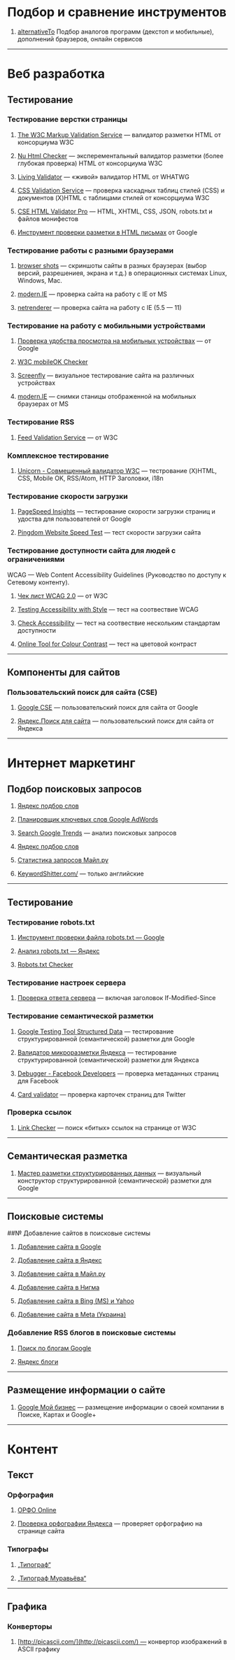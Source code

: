 # Подбор и сравнение инструментов

1. [alternativeTo](http://alternativeto.net/ "Сервис alternativeTo")  Подбор аналогов программ (декстоп и мобильные), дополнений браузеров, онлайн сервисов

***

# Веб разработка

## Тестирование

### Тестирование верстки страницы

1. [The W3C Markup Validation Service](http://validator.w3.org/) — валидатор разметки HTML от консорциума W3C

2. [Nu Html Checker](http://validator.w3.org/nu/) — эксперементальный валидатор разметки (более глубокая проверка) HTML от консорциума W3C

2. [Living Validator](https://validator.nu/) — «живой» валидатор HTML от WHATWG

3. [CSS Validation Service](http://jigsaw.w3.org/css-validator/) — проверка каскадных таблиц стилей (CSS) и документов (X)HTML с таблицами стилей от консорциума W3C

4. [CSE HTML Validator Pro](http://www.onlinewebcheck.com/check.php) — HTML, XHTML, CSS, JSON, robots.txt и файлов монифестов

5. [Инструмент проверки разметки в HTML письмах](https://www.google.com/webmasters/markup-tester/?hl=ru) от Google

### Тестирование работы с разными браузерами

1. [browser shots](http://browsershots.org/)
— скриншоты сайты в разных браузерах (выбор версий, разрешениея, экрана и т.д.) в операционных системах Linux, Windows, Mac.

2. [modern.IE](https://www.modern.ie/ru-ru/compat-scan) — проверка сайта на работу с IE от MS

3. [netrenderer](http://netrenderer.com/) — проверка сайта на работу с IE (5.5 — 11)

### Тестирование на работу с мобильными устройствами

1. [Проверка удобства просмотра на мобильных устройствах](https://www.google.com/webmasters/tools/mobile-friendly/) — от Google

2. [W3C mobileOK Checker](http://validator.w3.org/mobile/)

3. [Screenfly](http://quirktools.com/screenfly/) — визуальное тестирование сайта на различных устройствах

4. [modern.IE](https://www.modern.ie/ru-ru/screenshots) — снимки станицы отображенной на мобильных браузерах от MS

### Тестирование RSS

1. [Feed Validation Service](http://validator.w3.org/feed/) — от W3C

### Комплексное тестирование

1. [Unicorn - Совмещенный валидатор W3C](http://validator.w3.org/unicorn/)
— тестрование (X)HTML, CSS, Mobile OK, RSS/Atom, HTTP Заголовки, i18n 

### Тестирование скорости загрузки

1. [PageSpeed Insights](https://developers.google.com/speed/pagespeed/insights/?hl=ru) — тестирование скорости загрузки страниц и удоства для пользователей от Google

2. [Pingdom Website Speed Test](http://tools.pingdom.com/fpt/) — тест скорости загрузки сайта

### Тестирование доступности сайта для людей с ограничениями

WCAG — Web Content Accessibility Guidelines (Руководство по доступу к Сетевому контенту).

1. [Чек лист WCAG 2.0](http://www.w3.org/WAI/WCAG20/quickref/) — от W3C

2. [Testing Accessibility with Style](http://www.sidar.org/hera/) — тест на соотвествие WCAG

3. [Check Accessibility](http://achecker.ca/checker/index.php) — тест на соотвествие нескольким стандартам доступности

4. [Online Tool for Colour Contrast](http://www.accesskeys.org/tools/color-contrast.html) — тест на цветовой контраст

***

## Компоненты для сайтов

### Пользовательский поиск для сайта (CSE)

1. [Google CSE](https://www.google.com/webmasters/markup-helper/?hl=ru) — пользовательский поиск для сайта от Google

2. [Яндекс.Поиск для сайта](https://site.yandex.ru/) — пользовательский поиск для сайта от Яндекса

***

# Интернет маркетинг

## Подбор поисковых запросов

1. [Яндекс подбор слов](https://wordstat.yandex.ru/)

2. [Планировщик ключевых слов Google AdWords](https://adwords.google.com/KeywordPlanner)

3. [Search Google Trends](http://www.google.com/trends/explore#geo=RU&cmpt=q) — анализ поисковых запросов

4. [Яндекс подбор слов](https://wordstat.yandex.ru/)

5. [Статистика запросов Майл.ру](http://webmaster.mail.ru/querystat)

5. [KeywordShitter.com/](http://keywordshitter.com/) — только английские

***

## Тестирование

### Тестирование robots.txt

1. [Инструмент проверки файла robots.txt — Google](https://www.google.com/webmasters/tools/robots-testing-tool?hl=ru)

2. [Анализ robots.txt — Яндекс](https://webmaster.yandex.ru/robots.xml)

3. [Robots.txt Checker](http://tool.motoricerca.info/robots-checker.phtml)

### Тестирование настроек сервера

1. [Проверка ответа сервера](https://webmaster.yandex.ru/server-response.xml) — включая заголовок If-Modified-Since

### Тестирование семантической разметки

1. [Google Testing Tool Structured Data](https://developers.google.com/structured-data/testing-tool/?hl=ru) — тестирование структурированной (семантической) разметки для Google

2. [Валидатор микроразметки Яндекса](https://webmaster.yandex.ru/microtest.xml) — тестирование структурированной (семантической) разметки для Яндекса

3. [Debugger - Facebook Developers](https://developers.facebook.com/ftools/fdebug/) — проверка метаданных страниц для Facebook

4. [Card validator](https://cards-dev.twitter.com/validator) — проверка карточек страниц для Twitter

### Проверка ссылок

1. [Link Checker](http://validator.w3.org/checklink) — поиск «битых» ссылок на странице от W3C

***

## Cемантическая разметка

1. [Мастер разметки структурированных данных](https://www.google.com/webmasters/markup-helper/?hl=ru) — визуальный конструктор структурированной (семантической) разметки для Google

***

## Поисковые системы

##№ Добавление сайтов в поисковые системы

1. [Добавление сайта в Google](https://www.google.com/webmasters/tools/submit-url)

2. [Добавление сайта в Яндекс](https://webmaster.yandex.ru/site/?wizard=add.site)

3. [Добавление сайта в Майл.ру](http://webmaster.mail.ru/user/domains)

4. [Добавление сайта в Нигма](http://www.nigma.ru/index_menu.php?action=click_menu&menu_element=add_site)

5. [Добавление сайта в Bing (MS) и Yahoo](http://www.bing.com/toolbox/submit-site-url)

6. [Добавление сайта в Meta (Украина)](http://web.meta.ua/?action=add)

### Добавление RSS блогов в поисковые системы

1. [Поиск по блогам Google](http://blogsearch.google.com/ping)

2. [Яндекс блоги](https://blogs.yandex.ru/add.xml)

***

## Размещение информации о сайте

1. [Google Мой бизнес](https://www.google.com/business/) — размещение информации о своей компании в Поиске, Картах и Google+

***

# Контент

## Текст

### Орфография

1. [ОРФО Online](http://online.orfo.ru/)

2. [Проверка орфографии Яндекса](https://webmaster.yandex.ru/spellcheck.xml) — проверяет орфографию на странице сайта

### Типографы

1. [„Типограф“](http://typograf.ru/)

2. [„Типограф Муравьёва“](http://mdash.ru/demo.html)

***

## Графика

### Конверторы
1. [http://picascii.com/](http://picascii.com/) — конвертор изображений в ASCII графику





